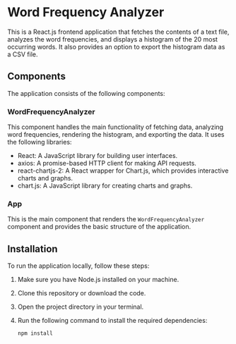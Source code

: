 # Word Frequency Analyzer

This is a React.js frontend application that fetches the contents of a text file, analyzes the word frequencies, and displays a histogram of the 20 most occurring words. It also provides an option to export the histogram data as a CSV file.

## Components

The application consists of the following components:

### WordFrequencyAnalyzer

This component handles the main functionality of fetching data, analyzing word frequencies, rendering the histogram, and exporting the data. It uses the following libraries:

- React: A JavaScript library for building user interfaces.
- axios: A promise-based HTTP client for making API requests.
- react-chartjs-2: A React wrapper for Chart.js, which provides interactive charts and graphs.
- chart.js: A JavaScript library for creating charts and graphs.

### App

This is the main component that renders the `WordFrequencyAnalyzer` component and provides the basic structure of the application.

## Installation

To run the application locally, follow these steps:

1. Make sure you have Node.js installed on your machine.
2. Clone this repository or download the code.
3. Open the project directory in your terminal.
4. Run the following command to install the required dependencies:

   ```bash
   npm install

